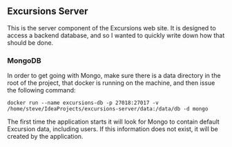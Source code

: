 ## Excursions Server
This is the server component of the Excursions web site. It is designed to 
access a backend database, and so I wanted to quickly write down how that
should be done.

### MongoDB
In order to get going with Mongo, make sure there is a data directory in the
root of the project, that docker is running on the machine, and then issue
the following command:

```$xslt
docker run --name excursions-db -p 27018:27017 -v /home/steve/IdeaProjects/excursions-server/data:/data/db -d mongo
```

The first time the application starts it will look for Mongo to contain
default Excursion data, including users. If this information does not
exist, it will be created by the application.